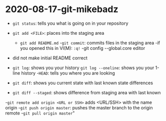 # 2020-08-17-git-mikebadz

- `git status`: tells you what is going on in your repository
- `git add <FILE>`: places <FILE> into the staging area
	- `git add README.md`
-`git commit`: commits files in the staging area
	-if you opened this in VI(M): <ESC> `:q!`
	-git config --global.core editor

- did not make initial README correct

- `git log`: shows you your history
	`git log --oneline`: shows you your 1-line history
-`HEAD`: tells you where you are looking 

- `git diff`: shows you current state with last known state differences
- `git diff --staged`: shows difference from staging area with last known

-`git remote add origin <URL or SSH>` adds <URL/SSH> with the name origin
-`git push origin master`: pushes the master branch to the origin remote
-`git pull origin master`"

